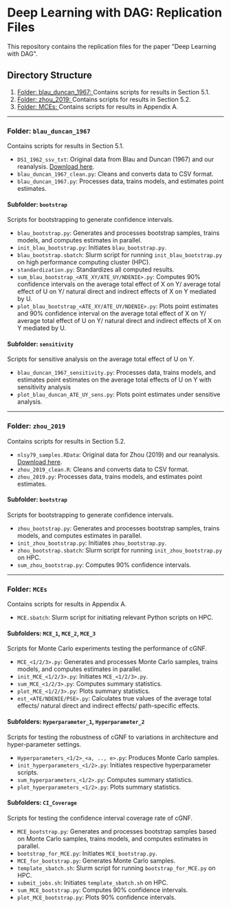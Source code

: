 # Deep Learning with DAG: Replication Files

This repository contains the replication files for the paper "Deep Learning with DAG".

## Directory Structure

1. [Folder: blau_duncan_1967: ](#folder-blau_duncan_1967)
   Contains scripts for results in Section 5.1.
2. [Folder: zhou_2019: ](#folder-zhou_2019)
   Contains scripts for results in Section 5.2.
3. [Folder: MCEs: ](#folder-mces)
   Contains scripts for results in Appendix A.

---

### Folder: `blau_duncan_1967`
Contains scripts for results in Section 5.1.

- `DS1_1962_ssv_txt`: Original data from Blau and Duncan (1967) and our reanalysis. [Download here](https://scholar.harvard.edu/files/xzhou/files/zhou2019_college_replication.zip).
- `blau_duncan_1967_clean.py`: Cleans and converts data to CSV format.
- `blau_duncan_1967.py`: Processes data, trains models, and estimates point estimates.

#### Subfolder: `bootstrap`
Scripts for bootstrapping to generate confidence intervals.

- `blau_bootstrap.py`: Generates and processes bootstrap samples, trains models, and computes estimates in parallel.
- `init_blau_bootstrap.py`: Initiates `blau_bootstrap.py`.
- `blau_bootstrap.sbatch`: Slurm script for running `init_blau_bootstrap.py` on high performance computing cluster (HPC).
- `standardization.py`: Standardizes all computed results.
- `sum_blau_bootstrap_<ATE_XY/ATE_UY/NDENIE>.py`: Computes 90% confidence intervals on the average total effect of X on Y/ average total effect of U on Y/ natural direct and indirect effects of X on Y mediated by U.
- `plot_blau_bootstrap_<ATE_XY/ATE_UY/NDENIE>.py`: Plots point estimates and 90% confidence interval on the average total effect of X on Y/ average total effect of U on Y/ natural direct and indirect effects of X on Y mediated by U.

#### Subfolder: `sensitivity`
Scripts for sensitive analysis on the average total effect of U on Y.

- `blau_duncan_1967_sensitivity.py`: Processes data, trains models, and estimates point estimates on the average total effects of U on Y with sensitivity analysis
- `plot_blau_duncan_ATE_UY_sens.py`: Plots point estimates under sensitive analysis.

---

### Folder: `zhou_2019`
Contains scripts for results in Section 5.2.

- `nlsy79_samples.RData`: Original data for Zhou (2019) and our reanalysis. [Download here](https://scholar.harvard.edu/files/xzhou/files/zhou2019_college_replication.zip).
- `zhou_2019_clean.R`: Cleans and converts data to CSV format.
- `zhou_2019.py`: Processes data, trains models, and estimates point estimates.

#### Subfolder: `bootstrap`
Scripts for bootstrapping to generate confidence intervals.

- `zhou_bootstrap.py`: Generates and processes bootstrap samples, trains models, and computes estimates in parallel.
- `init_zhou_bootstrap.py`: Initiates `zhou_bootstrap.py`.
- `zhou_bootstrap.sbatch`: Slurm script for running `init_zhou_bootstrap.py` on HPC.
- `sum_zhou_bootstrap.py`: Computes 90% confidence intervals.

---

### Folder: `MCEs`
Contains scripts for results in Appendix A.

- `MCE.sbatch`: Slurm script for initiating relevant Python scripts on HPC.

#### Subfolders: `MCE_1`, `MCE_2`, `MCE_3`
Scripts for Monte Carlo experiments testing the performance of cGNF.

- `MCE_<1/2/3>.py`: Generates and processes Monte Carlo samples, trains models, and computes estimates in parallel.
- `init_MCE_<1/2/3>.py`: Initiates `MCE_<1/2/3>.py`.
- `sum_MCE_<1/2/3>.py`: Computes summary statistics.
- `plot_MCE_<1/2/3>.py`: Plots summary statistics.
- `est_<ATE/NDENIE/PSE>.py`: Calculates true values of the average total effects/ natural direct and indirect effects/ path-specific effects.

#### Subfolders: `Hyperparameter_1`, `Hyperparameter_2`
Scripts for testing the robustness of cGNF to variations in architecture and hyper-parameter settings.

- `Hyperparameters_<1/2>_<a, .., e>.py`: Produces Monte Carlo samples.
- `init_hyperparameters_<1/2>.py`: Initiates respective hyperparameter scripts.
- `sum_hyperparameters_<1/2>.py`: Computes summary statistics.
- `plot_hyperparameters_<1/2>.py`: Plots summary statistics.

#### Subfolders: `CI_Coverage`
Scripts for testing the confidence interval coverage rate of cGNF.

- `MCE_bootstrap.py`: Generates and processes bootstrap samples based on Monte Carlo samples, trains models, and computes estimates in parallel.
- `bootstrap_for_MCE.py`: Initiates `MCE_bootstrap.py`.
- `MCE_for_bootstrap.py`: Generates Monte Carlo samples.
- `template_sbatch.sh`: Slurm script for running `bootstrap_for_MCE.py` on HPC.
- `submit_jobs.sh`: Initiates `template_sbatch.sh` on HPC.
- `sum_MCE_bootstrap.py`: Computes 90% confidence intervals.
- `plot_MCE_bootstrap.py`: Plots 90% confidence intervals.
